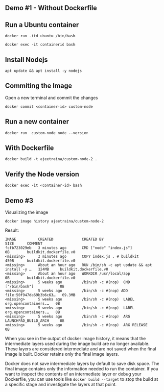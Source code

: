 ## Demo #1 - Without Dockerfile

## Run a Ubuntu container

```
docker run -itd ubuntu /bin/bash
```

```
docker exec -it containerid bash
```

## Install Nodejs

```
apt update && apt install -y nodejs
```


## Commiting the Image

Open a new terminal and commit the changes

```
docker commit <container-id> custom-node
```

## Run a new container

```
docker run  custom-node node --version
```

## With Dockerfile

```
docker build -t ajeetraina/custom-node-2 .
```

## Verify the Node version

```
docker exec -it <container-id> bash
```

## Demo #3

Visualizing the image

```
docker image history ajeetraina/custom-node-2
```

Result:

```
IMAGE          CREATED             CREATED BY                                      SIZE      COMMENT
fcfb723029eb   3 minutes ago       CMD ["node" "index.js"]                         0B        buildkit.dockerfile.v0
<missing>      3 minutes ago       COPY index.js . # buildkit                      450B      buildkit.dockerfile.v0
<missing>      About an hour ago   RUN /bin/sh -c apt update && apt install -y …   124MB     buildkit.dockerfile.v0
<missing>      About an hour ago   WORKDIR /usr/local/app                          0B        buildkit.dockerfile.v0
<missing>      5 weeks ago         /bin/sh -c #(nop)  CMD ["/bin/bash"]            0B
<missing>      5 weeks ago         /bin/sh -c #(nop) ADD file:50f947da69b3b6c63…   69.3MB
<missing>      5 weeks ago         /bin/sh -c #(nop)  LABEL org.opencontainers.…   0B
<missing>      5 weeks ago         /bin/sh -c #(nop)  LABEL org.opencontainers.…   0B
<missing>      5 weeks ago         /bin/sh -c #(nop)  ARG LAUNCHPAD_BUILD_ARCH     0B
<missing>      5 weeks ago         /bin/sh -c #(nop)  ARG RELEASE                  0B
```

When you see <missing> in the output of docker image history, it means that the intermediate layers used during the image build are no longer available. These layers are considered intermediate and are not saved when the final image is built. Docker retains only the final image layers.

Docker does not save intermediate layers by default to save disk space. The final image contains only the information needed to run the container. If you want to inspect the contents of an intermediate layer or debug your Dockerfile, you can use tools like `docker build --target` to stop the build at a specific stage and investigate the layers at that point.


